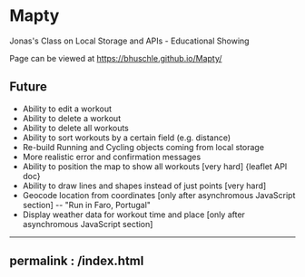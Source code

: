 # Mapty
Jonas's Class on Local Storage and APIs - Educational Showing
 
Page can be viewed at https://bhuschle.github.io/Mapty/

## Future
- Ability to edit a workout
- Ability to delete a workout
- Ability to delete all workouts
- Ability to sort workouts by a certain field (e.g. distance)
- Re-build Running and Cycling objects coming from local storage
- More realistic error and confirmation messages
- Ability to position the map to show all workouts [very hard] {leaflet API doc}
- Ability to draw lines and shapes instead of just points [very hard]
- Geocode location from coordinates [only after asynchromous JavaScript section]
-- "Run in Faro, Portugal"
- Display weather data for workout time and place [only after asynchromous JavaScript section]

---
permalink : /index.html
---
